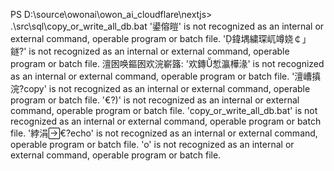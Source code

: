 PS D:\source\owonai\owon_ai_cloudflare\nextjs> .\src\sql\copy_or_write_all_db.bat
'鍙傛暟' is not recognized as an internal or external command,
operable program or batch file.
'鍏堣繍琛屼竴娆￠」鐩?' is not recognized as an internal or external command,
operable program or batch file.
          澶囦唤鏂囦欢浣嶄簬:
'欢鏄惁瀛樺湪' is not recognized as an internal or external command,
operable program or batch file.
'澶嶆搷浣?copy' is not recognized as an internal or external command,
operable program or batch file.
'€?)' is not recognized as an internal or external command,
operable program or batch file.
'copy_or_write_all_db.bat' is not recognized as an internal or external command,
operable program or batch file.
'綍涓€?echo' is not recognized as an internal or external command,
operable program or batch file.
'o' is not recognized as an internal or external command,
operable program or batch file.